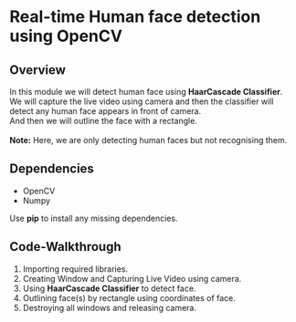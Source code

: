 <h1>Real-time Human face detection using OpenCV</h1>

<h2>Overview</h2>
<p>In this module we will detect human face using <b>HaarCascade Classifier</b>.<br>
We will capture the live video using camera and then the classifier will detect any human face appears in front of camera.<br>
And then we will outline the face with a rectangle.<br><br>
<b>Note:</b> Here, we are only detecting human faces but not recognising them.</p>

<h2>Dependencies</h2>
<p><ul>
    <li>OpenCV</li>
    <li>Numpy</li>
</ul></p>
<p>Use <b>pip</b> to install any missing dependencies.</p>

<h2>Code-Walkthrough</h2>
<ol>
<li>Importing required libraries.</li>
<li>Creating Window and Capturing Live Video using camera.</li>
<li>Using <b>HaarCascade Classifier</b> to detect face.</li>
<li>Outlining face(s) by rectangle using coordinates of face.</li>
<li>Destroying all windows and releasing camera.</li>
</ol>
